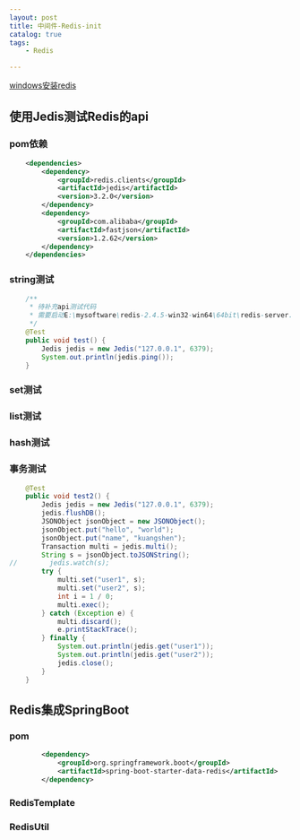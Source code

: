 ```yaml
---
layout: post
title: 中间件-Redis-init
catalog: true
tags:
    - Redis

---
```


[windows安装redis](https://github.com/dmajkic/redis/downloads)

## 使用Jedis测试Redis的api

### pom依赖

```xml
    <dependencies>
        <dependency>
            <groupId>redis.clients</groupId>
            <artifactId>jedis</artifactId>
            <version>3.2.0</version>
        </dependency>
        <dependency>
            <groupId>com.alibaba</groupId>
            <artifactId>fastjson</artifactId>
            <version>1.2.62</version>
        </dependency>
    </dependencies>
```

### string测试

```java
    /**
     * 待补充api测试代码
     * 需要启动E:\mysoftware\redis-2.4.5-win32-win64\64bit\redis-server.exe
     */
    @Test
    public void test() {
        Jedis jedis = new Jedis("127.0.0.1", 6379);
        System.out.println(jedis.ping());
    }
```

### set测试



### list测试



### hash测试

### 事务测试

```java
    @Test
    public void test2() {
        Jedis jedis = new Jedis("127.0.0.1", 6379);
        jedis.flushDB();
        JSONObject jsonObject = new JSONObject();
        jsonObject.put("hello", "world");
        jsonObject.put("name", "kuangshen");
        Transaction multi = jedis.multi();
        String s = jsonObject.toJSONString();
//        jedis.watch(s);
        try {
            multi.set("user1", s);
            multi.set("user2", s);
            int i = 1 / 0;
            multi.exec();
        } catch (Exception e) {
            multi.discard();
            e.printStackTrace();
        } finally {
            System.out.println(jedis.get("user1"));
            System.out.println(jedis.get("user2"));
            jedis.close();
        }
    }
```

## Redis集成SpringBoot

### pom

```xml
        <dependency>
            <groupId>org.springframework.boot</groupId>
            <artifactId>spring-boot-starter-data-redis</artifactId>
        </dependency>
```

### RedisTemplate



### RedisUtil





